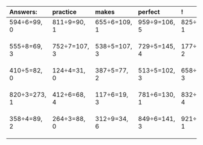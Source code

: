 | Answers: | practice | makes | perfect | ! |
| :--- | :--- | :--- | :--- | :--- |
| 594÷6=99, 0 | 811÷9=90, 1 | 655÷6=109, 1 | 959÷9=106, 5 | 825÷4=206, 1 | 
|   |   |   |   |   | 
|   |   |   |   |   | 
|   |   |   |   |   | 
| 555÷8=69, 3 | 752÷7=107, 3 | 538÷5=107, 3 | 729÷5=145, 4 | 177÷7=25, 2 | 
|   |   |   |   |   | 
|   |   |   |   |   | 
|   |   |   |   |   | 
| 410÷5=82, 0 | 124÷4=31, 0 | 387÷5=77, 2 | 513÷5=102, 3 | 658÷5=131, 3 | 
|   |   |   |   |   | 
|   |   |   |   |   | 
|   |   |   |   |   | 
| 820÷3=273, 1 | 412÷6=68, 4 | 117÷6=19, 3 | 781÷6=130, 1 | 832÷9=92, 4 | 
|   |   |   |   |   | 
|   |   |   |   |   | 
|   |   |   |   |   | 
| 358÷4=89, 2 | 264÷3=88, 0 | 312÷9=34, 6 | 849÷6=141, 3 | 921÷2=460, 1 | 
|   |   |   |   |   | 
|   |   |   |   |   | 
|   |   |   |   |   | 
